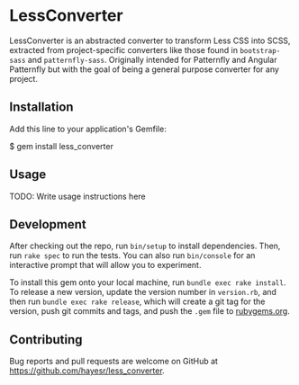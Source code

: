 # LessConverter

LessConverter is an abstracted converter to transform Less CSS into SCSS, extracted from project-specific converters like those found in `bootstrap-sass` and `patternfly-sass`. Originally intended for Patternfly and Angular Patternfly but with the goal of being a general purpose converter for any project.

## Installation

Add this line to your application's Gemfile:

$ gem install less_converter

## Usage

TODO: Write usage instructions here

## Development

After checking out the repo, run `bin/setup` to install dependencies. Then, run `rake spec` to run the tests. You can also run `bin/console` for an interactive prompt that will allow you to experiment.

To install this gem onto your local machine, run `bundle exec rake install`. To release a new version, update the version number in `version.rb`, and then run `bundle exec rake release`, which will create a git tag for the version, push git commits and tags, and push the `.gem` file to [rubygems.org](https://rubygems.org).

## Contributing

Bug reports and pull requests are welcome on GitHub at https://github.com/hayesr/less_converter.
